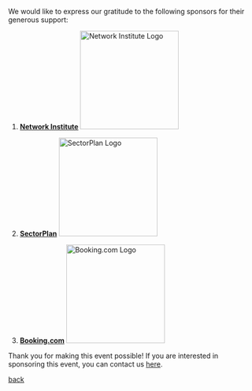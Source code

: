
We would like to express our gratitude to the following sponsors for their generous support:

1. [**Network Institute**](https://networkinstitute.org/)
   <img src="https://www.ivanomalavolta.com/wp-content/uploads/2021/08/NI_logo-1024x513.png" alt="Network Institute Logo" width="200"/>

2. [**SectorPlan**](https://www.sectorplan-betatechniek.nl/)
   <img src="https://www.sectorplan-betatechniek.nl/themes/custom/sectorplan_bt/assets/images/twitter-image-default.png" alt="SectorPlan Logo" width="200"/>

3. [**Booking.com**](https://www.booking.com/)
   <img src="https://upload.wikimedia.org/wikipedia/commons/thumb/b/be/Booking.com_logo.svg/2560px-Booking.com_logo.svg.png" alt="Booking.com Logo" width="200"/>

Thank you for making this event possible! If you are interested in sponsoring this event, you can contact us [here](mailto:hack4her2024@gmail.com).

[back](./)

